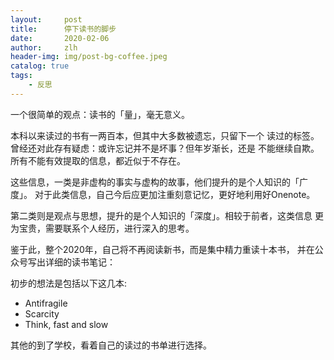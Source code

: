 ```yaml
---
layout:     post
title:      停下读书的脚步
date:       2020-02-06
author:     zlh
header-img: img/post-bg-coffee.jpeg
catalog: true
tags:
    - 反思
---
```


一个很简单的观点：读书的「量」，毫无意义。

本科以来读过的书有一两百本，但其中大多数被遗忘，只留下一个
读过的标签。曾经还对此存有疑虑：或许忘记并不是坏事？但年岁渐长，还是
不能继续自欺。所有不能有效提取的信息，都近似于不存在。

这些信息，一类是非虚构的事实与虚构的故事，他们提升的是个人知识的「广度」。
对于此类信息，自己今后应更加注重刻意记忆，更好地利用好Onenote。

第二类则是观点与思想，提升的是个人知识的「深度」。相较于前者，这类信息
更为宝贵，需要联系个人经历，进行深入的思考。

鉴于此，整个2020年，自己将不再阅读新书，而是集中精力重读十本书，
并在公众号写出详细的读书笔记：

初步的想法是包括以下这几本:

* Antifragile
* Scarcity
* Think, fast and slow

其他的到了学校，看着自己的读过的书单进行选择。
